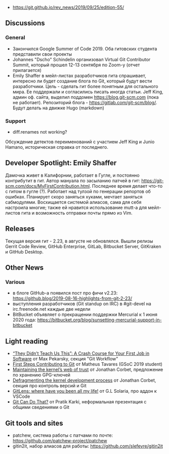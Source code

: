 - <https://git.github.io/rev_news/2019/09/25/edition-55/>

## Discussions

### General

- Закончился Google Summer of Code 2019. Оба гитовских студента представили свои проекты
- Johannes "Dscho" Schindelin организовал Virtual Git Contributor Summit, который прошел 12-13 сентября по Zoom-у (отчет прилагается)
- Emily Shaffer в мейл-листах разработчиков гита спрашивает, интересно ли будет создание блога по Git, который будут вести разработчики. Цель - сделать гит более понятным для остального мира. Ее поддержали и согласились писать иногда статьи. Jeff King, админ оф. сайта, выделил поддомен <https://blog.git-scm.com> (пока не работает). Репозиторий блога - <https://gitlab.com/git-scm/blog/>. Будут делать на движке Hugo (markdown)

### Support

- diff.renames not working?

Обсуждение детектов переименований с участием Jeff King и Junio Hamano, историческая справка от последнего.

## Developer Spotlight: Emily Shaffer

Дамочка живет в Калифорнии, работает в Гугле, и постоянно контрибутит в гит. Автор мануала по засыланию патчей в гит: <https://git-scm.com/docs/MyFirstContribution.html>. Последнее время делает что-то с гитом в гугле (?). Работает над тулзой по генерации репортов об ошибках. Планирует скоро заняться хуками, мечтает заняться сабмодулями. Восхищается системой алиасов, сама для себя настроила многие; также ей нравится использование mutt-а для мейл-листов гита и возможность отправки почты прямо из Vim.

## Releases

Текущая версия гит - 2.23, в августе не обновлялся. Вышли релизы Gerrit Code Review, GitHub Enterprise, GitLab, Bitbucket Server, GitKraken и GitHub Desktop.

## Other News

### Various

- в блоге GitHub-а появился пост про фичи v2.23: <https://github.blog/2019-08-16-highlights-from-git-2-23/>
- выступления разработчиков (Git standup on IRC) в #git-devel на irc.freenode.net каждые две недели
- BitBucket объявляет о прекращении поддержки Mercurial к 1 июня 2020 года: <https://bitbucket.org/blog/sunsetting-mercurial-support-in-bitbucket>

## Light reading

- [“They Didn’t Teach Us This”: A Crash Course for Your First Job in Software][1] от Max Pekarsky, секция "Git Workflow"
- [First Steps Contributing to Git][2] от Matheus Tavares (GSoC 2019 student)
- [Maintaining the kernel’s web of trust][3] от Jonathan Corbet, предложение по хранению GPG-ключей
- [Defragmenting the kernel development process][4] от Jonathan Corbet, секция про контроль версий и Git
- [GitLens: where have you been all my life!][5] от G.L Solaria, про аддон к VSCode
- [Git Can Do That?][6] от Pratik Karki, неформальная презентация с общими сведениями о Git

[1]: https://stackoverflow.blog/2019/09/05/they-didnt-teach-us-this-a-crash-course-for-your-first-job-in-software/
[2]: https://matheustavares.gitlab.io/posts/first-steps-contributing-to-git
[3]: https://lwn.net/Articles/798230/
[4]: https://lwn.net/Articles/799134/
[5]: https://dev.to/glsolaria/gitlens-where-have-you-been-all-my-life-1c2d
[6]: https://docs.google.com/presentation/d/1xbzgdj_gnUSEvpTedoyJXVvREwOxBi1amm7A_FdMFCc/edit

## Git tools and sites

- patchew, система работы с патчами по почте: <https://github.com/patchew-project/patchew>
- gitin2it, набор алиасов для работы: <https://github.com/slefevre/gitin2it>
